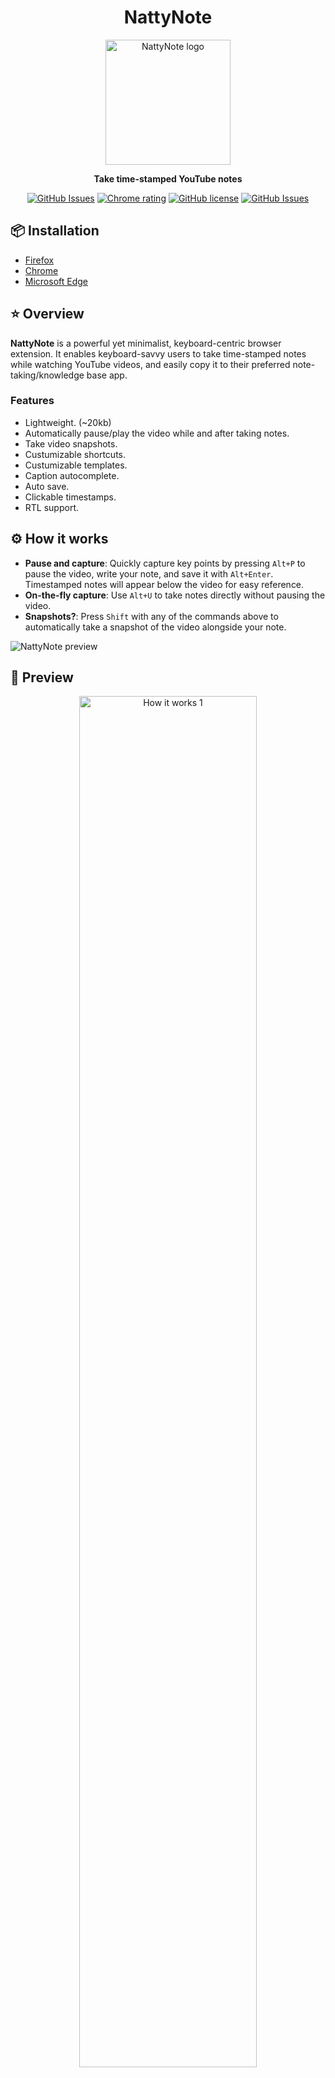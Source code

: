 <h1 align="center">NattyNote</h1>
<p align="center">
  <img width="200px" src="/media/nattynote.png" alt="NattyNote logo"></img>
  <p align="center"><strong>Take time-stamped YouTube notes</strong></p>
</p>


<div align="center">
<a href="https://addons.mozilla.org/firefox/addon/nattynote/" target="_blank"><img alt="GitHub Issues" src="https://img.shields.io/amo/stars/nattynote?label=Firefox&style=for-the-badge&logo=firefox&logoColor=5B4636&color=F4ECD8&labelColor=dcd4c2" /></a>
<a href="https://chrome.google.com/webstore/detail/nattynote/lgopopmbcfmojhfmnlbhjhgepclocphh" target="_blank"><img alt="Chrome rating" src="https://img.shields.io/amo/stars/nattynote?label=Chrome&style=for-the-badge&logo=Google+Chrome&logoColor=5B4636&color=F4ECD8&labelColor=dcd4c2" /></a>
<a href="https://github.com/ahmedelq/NattyNote/blob/main/LICENSE" target="_blank"><img alt="GitHub license" src="https://img.shields.io/github/license/ahmedelq/NattyNote?=&style=for-the-badge&logo=GitHub&logoColor=5B4636&color=F4ECD8&labelColor=dcd4c2" /></a>
<a href="https://github.com/ahmedelq/NattyNote/issues" target="_blank"><img alt="GitHub Issues" src="https://img.shields.io/github/issues/ahmedelq/NattyNote?=&style=for-the-badge&logo=GitHub&logoColor=5B4636&color=F4ECD8&labelColor=dcd4c2" /></a>
</div>

## 📦 Installation

- [Firefox](https://addons.mozilla.org/firefox/addon/nattynote/)
- [Chrome](https://chrome.google.com/webstore/detail/nattynote/lgopopmbcfmojhfmnlbhjhgepclocphh)
- [Microsoft Edge](https://microsoftedge.microsoft.com/addons/detail/nattynote/gmooiijhebkgflcopagccaajmafoobbi)

## ⭐ Overview
**NattyNote** is a powerful yet minimalist, keyboard-centric browser extension. It enables keyboard-savvy users to take time-stamped notes while watching YouTube videos, and easily copy it to their preferred note-taking/knowledge base app. 

### Features

- Lightweight. (~20kb)
- Automatically pause/play the video while and after taking notes.
- Take video snapshots.
- Custumizable shortcuts.
- Custumizable templates.
- Caption autocomplete.
- Auto save.
- Clickable timestamps.
- RTL support.

## ⚙️ How it works

- **Pause and capture**: Quickly capture key points by pressing `Alt+P` to pause the video, write your note, and save it with `Alt+Enter`. Timestamped notes will appear below the video for easy reference.
- **On-the-fly capture**: Use `Alt+U` to take notes directly without pausing the video.
- **Snapshots?**: Press `Shift` with any of the commands above to automatically take a snapshot of the video alongside your note.

![NattyNote preview](https://github.com/ahmedelq/NattyNote/blob/main/preview.gif)


## 👀 Preview

<p align="center">
  <img width="75%" src="/media/1.png" alt="How it works 1"></img>
  <img width="75%" src="/media/2.png" alt="How it works 2"></img>
  <img width="75%" src="/media/3.png" alt="How it works 3"></img>
  <img width="75%" src="/media/4.png" alt="How it works 4"></img>
  <img width="75%" src="/media/5.png" alt="How it works 5"></img>
  <img width="75%" src="/media/6.png" alt="How it works 6"></img>
</p>


## Tutorial

### Keyboard bindings
You can customize keybindings (shortcuts) via `NattyNote Icon` ➡️ `Settings`  ➡️ `Keybindings`.

Below are the default used keybindings:


| Name | Keybinding | Description |
|---|---|---|
| Prompt+Toggle | `ALT+P` | Shows the note prompt and toggles the player; stops it if it is playing and starts it if it is stopped. |
| Prompt | `ALT+U` | Shows the note prompt without toggling the player; if the player is playing it won't be paused and vice versa. |
| Prompt+Toggle+Snapshot | `SHIFT+ALT+P` | Same behavior as `Prompt+Toggle` but also takes a snapshot of the video. |
| Prompt+Snapshot | `SHIFT+ALT+U` | Same behavior as `Prompt` but also takes a snapshot of the video. |
| Exit prompt | None | Close the prompt, discarding current note. Optional since it can always be called by `Escape`. |
| Deck focus | `ALT+K` | Focus on the notes deck. |
| Deck blur | `ALT+K` | Removes focus from the notes deck and places it at the video player. It's optional since it can always be called by `Escape` |
| Copy deck content | `ALT+C` | Copies the entire deck to clipboard in `HTML` format (plaintext in Firefox). A combination of `CTRL+A` and `CTRL+C` is preferred in Firefox |

### Templates and variables
Templates allow you to fine-tune the output of the notes in `HTML`, with useful variables.
You can customize the templates via `NattyNote Icon` ➡️ `Settings`  ➡️ `Templates`.

There are 3 templates
| Name | Description | Default value | Example |
|---|---|---|---|
| Deck initialization template |  When you first take a note for the first time, this string will be added at the top of your notes. Useful to add metadata about the video.  | `(%NOW%) <strong>(%VID_TITLE%)</strong> (%CH_NAME%)` | ![Template init](https://github.com/ahmedelq/NattyNote/blob/main/media/tutorial_init_template.png) |
| Snapshot template | Describe how to wrap the `base64` encoded image when a snapshot is created. | `<img src="(%SCREENSHOT_SRC%)"/>` | ![Template snapshot](https://github.com/ahmedelq/NattyNote/blob/main/media/tutorial_snapshot_template.png) |
| Note template | Describe how to format a note when it is comitted. Note that `SCREENSHOT_FORMATTED` might be empty and will be substited with the `Snapshot template` desribed above.  | `<p><a href="https://www.youtube.com/watch?v=(%VID_ID%)&t=(%TS_RAW%)s">(%TS_FORMATTED%)</a>(%NOTE%)</p>(%SCREENSHOT_FORMATTED%)` | ![Template note](https://github.com/ahmedelq/NattyNote/blob/main/media/tutorial_note_template.png) |

**Variables**:
| Name | Code | Description | Example |
|---|---|---|---|
| Video ID | `VID_ID` | Stores YouTube unique video ID | `iw97uvIge7c` |
| Raw timestamp | `TS_RAW` | A in double-precision floating-point value that represents the timestamp in in seconds at which a particular note has been taken. | `47.543641` |
| Formatted timestamp | `TS_FORMATTED` | Human-friendly representaiton of the raw timestamp | `00:46` |
| Note | `NOTE` | This is the actual note taken by the user | `This is a note with a snapshot!` |
| Formatted snapshot | `SCREENSHOT_FORMATTED` | *A substitution for the `Snapshot template` desribed above. It might be empty (null) in case no snapshots were taken. | `<img src="data:image/jpeg;base64,/9j/4AAQSkZJRgABAQAAAQA.../>` |
| Snapshot sourcecode | `SCREENSHOT_SRC` | A representaiton of a snapshot endeded in `base64` | `data:image/jpeg;base64,/9j/4AAQSkZJRgABAQAAAQA..` |
| Current date and time | `NOW` | Current date and time | `2/15/2024, 3:59:33 PM` |
| Video title | `VID_TITLE` | Video title |  `Using Caffeine to Optimize...` |
| Channel name | `CH_NAME` | Channel name | `Andrew Huberman` |


### Auto-completion
![NattyNote Auto-completion](https://github.com/ahmedelq/NattyNote/blob/main/media/tutorial-inserting-caption.gif)

To enable caption auto-completion:
1. Turn-on YouTube captions, hit `c` (YouTube shortcut) or click the `CC` icon to activate closed captions.
2. Captions will appear faintly within the NattyNote prompt.
3. Auto-fill with `Tab` or `Enter` and it will insert the current caption text into prompt. 


## 🌱 Contribution

Please open an issue to:

- Add / suggest a feature.
- Report an issue.
- Improve code quality.

### Manual build

```bash
git clone https://github.com/ahmedelq/NattyNote.git
cd NattyNote/src
npm install
npm run serve:firefox
#Or, with chrome:
#npm run serve:chrome
```

### 🛣️ Future plans

- Add i18n support.
- Generalize to every video platform.
- Rewrite in TypeScript.

## 📜 License

NattyNote is released under [GPL-3.0 License](https://github.com/ahmedelq/NattyNote/blob/main/LICENSE). Check the LICENSE file for details.

